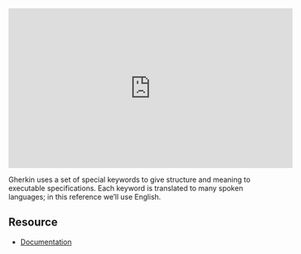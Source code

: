 <iframe width="560" height="315" src="https://www.youtube.com/embed/i0Q5orC5jSQ" title="YouTube video player" frameborder="0" allow="accelerometer; autoplay; clipboard-write; encrypted-media; gyroscope; picture-in-picture; web-share" allowfullscreen></iframe>

Gherkin uses a set of special keywords to give structure and meaning to executable specifications. Each keyword is translated to many spoken languages; in this reference we’ll use English.

## Resource
- [Documentation](https://cucumber.io/docs/gherkin/reference/)